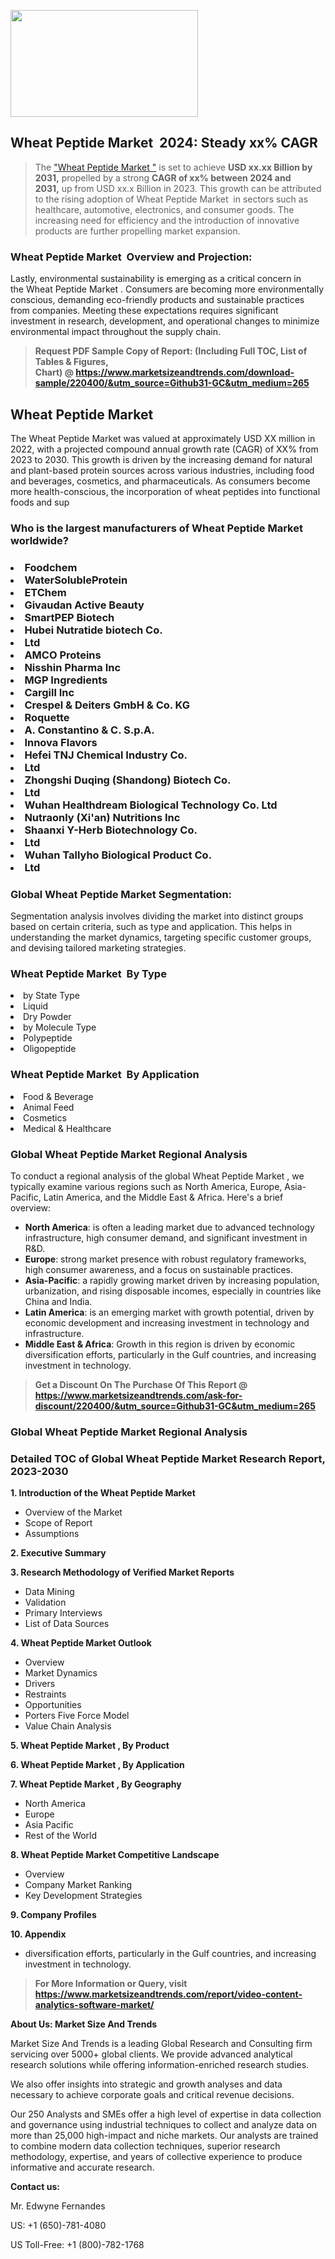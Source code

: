 <p><img class="alignnone size-medium wp-image-20088" src="https://ffe5etoiles.com/wp-content/uploads/2024/12/MST1-300x171.png" alt="" width="300" height="171" /></p><h2 id="ember46" class="ember-view reader-text-block__heading-2">Wheat Peptide Market &nbsp;2024: Steady&nbsp;xx% CAGR</h2><blockquote id="ember47" class="ember-view reader-text-block__blockquote">The&nbsp;<a class="app-aware-link " href="https://www.marketsizeandtrends.com/download-sample/220400/&utm_source=Github31-GC&utm_medium=265" target="_blank" data-test-app-aware-link="">"Wheat Peptide Market "</a>&nbsp;is set to achieve&nbsp;<strong>USD&nbsp;xx.xx&nbsp;Billion by 2031,</strong>&nbsp;propelled by a strong&nbsp;<strong>CAGR of&nbsp;xx% between 2024 and 2031,</strong>&nbsp;up from USD xx.x Billion in 2023. This growth can be attributed to the rising adoption of&nbsp;Wheat Peptide Market &nbsp;in sectors such as healthcare, automotive, electronics, and consumer goods. The increasing need for efficiency and the introduction of innovative products are further propelling market expansion.</blockquote><h3 id="ember48" class="ember-view reader-text-block__heading-3">Wheat Peptide Market &nbsp;Overview and Projection:</h3><p id="ember49" class="ember-view reader-text-block__paragraph">Lastly, environmental sustainability is emerging as a critical concern in the&nbsp;Wheat Peptide Market . Consumers are becoming more environmentally conscious, demanding eco-friendly products and sustainable practices from companies. Meeting these expectations requires significant investment in research, development, and operational changes to minimize environmental impact throughout the supply chain.</p><blockquote id="ember50" class="ember-view reader-text-block__blockquote"><strong>Request PDF Sample Copy of Report: (Including Full TOC, List of Tables &amp; Figures, Chart)&nbsp;@&nbsp;<strong><a href="https://www.marketsizeandtrends.com/download-sample/220400/&utm_source=Github31-GC&utm_medium=265" target="_blank">https://www.marketsizeandtrends.com/download-sample/220400/&utm_source=Github31-GC&utm_medium=265</a></strong></strong></blockquote><h3 class=""><h2>Wheat Peptide Market</h2><p>The Wheat Peptide Market was valued at approximately USD XX million in 2022, with a projected compound annual growth rate (CAGR) of XX% from 2023 to 2030. This growth is driven by the increasing demand for natural and plant-based protein sources across various industries, including food and beverages, cosmetics, and pharmaceuticals. As consumers become more health-conscious, the incorporation of wheat peptides into functional foods and sup</h3><h3 id="" class="">Who is the largest manufacturers of&nbsp;Wheat Peptide Market worldwide?</h3><h3 class=""></Li><Li>Foodchem</Li><Li> WaterSolubleProtein</Li><Li> ETChem</Li><Li> Givaudan Active Beauty</Li><Li> SmartPEP Biotech</Li><Li> Hubei Nutratide biotech Co.</Li><Li> Ltd</Li><Li> AMCO Proteins</Li><Li> Nisshin Pharma Inc</Li><Li> MGP Ingredients</Li><Li> Cargill Inc</Li><Li> Crespel & Deiters GmbH & Co. KG</Li><Li> Roquette</Li><Li> A. Constantino & C. S.p.A.</Li><Li> Innova Flavors</Li><Li> Hefei TNJ Chemical Industry Co.</Li><Li>Ltd</Li><Li> Zhongshi Duqing (Shandong) Biotech Co.</Li><Li> Ltd</Li><Li> Wuhan Healthdream Biological Technology Co. Ltd</Li><Li> Nutraonly (Xi'an) Nutritions Inc</Li><Li> Shaanxi Y-Herb Biotechnology Co.</Li><Li> Ltd</Li><Li> Wuhan Tallyho Biological Product Co.</Li><Li> Ltd</h3><h3 id="ember53" class="ember-view reader-text-block__heading-3">Global&nbsp;Wheat Peptide Market Segmentation:</h3><p id="ember54" class="ember-view reader-text-block__paragraph">Segmentation analysis involves dividing the market into distinct groups based on certain criteria, such as type and application. This helps in understanding the market dynamics, targeting specific customer groups, and devising tailored marketing strategies.</p><h3 id="" class="">Wheat Peptide Market &nbsp;By Type</h3><p></Li><Li>by State Type</Li><Li> Liquid</Li><Li> Dry Powder</Li><Li> by Molecule Type</Li><Li> Polypeptide</Li><Li> Oligopeptide</p><h3 id="" class="">Wheat Peptide Market &nbsp;By Application</h3><p class=""></Li><Li>Food & Beverage</Li><Li> Animal Feed</Li><Li> Cosmetics</Li><Li> Medical & Healthcare</p><h3 id="ember62" class="ember-view reader-text-block__heading-3">Global Wheat Peptide Market Regional Analysis</h3><p id="ember63" class="ember-view reader-text-block__paragraph">To conduct a regional analysis of the global Wheat Peptide Market , we typically examine various regions such as North America, Europe, Asia-Pacific, Latin America, and the Middle East &amp; Africa. Here's a brief overview:</p><ul><li><strong>North America</strong>: is often a leading market due to advanced technology infrastructure, high consumer demand, and significant investment in R&amp;D.</li><li><strong>Europe</strong>: strong market presence with robust regulatory frameworks, high consumer awareness, and a focus on sustainable practices.</li><li><strong>Asia-Pacific</strong>: a rapidly growing market driven by increasing population, urbanization, and rising disposable incomes, especially in countries like China and India.</li><li><strong>Latin America</strong>: is an emerging market with growth potential, driven by economic development and increasing investment in technology and infrastructure.</li><li><strong>Middle East &amp; Africa</strong>: Growth in this region is driven by economic diversification efforts, particularly in the Gulf countries, and increasing investment in technology.</li></ul><blockquote id="ember61" class="ember-view reader-text-block__blockquote"><strong>Get a Discount On The Purchase Of This Report @ <strong><a href="https://html-cleaner.com/" target="">https://www.marketsizeandtrends.com/ask-for-discount/220400/&utm_source=Github31-GC&utm_medium=265</a></strong></strong></blockquote><h3 id="ember62" class="ember-view reader-text-block__heading-3">Global Wheat Peptide Market Regional Analysis</h3><h3 id="" class="">Detailed TOC of Global Wheat Peptide Market Research Report, 2023-2030</h3><p id="" class=""><strong>1. Introduction of the Wheat Peptide Market </strong></p><ul><li>Overview of the Market</li><li>Scope of Report</li><li>Assumptions</li></ul><p id="" class=""><strong>2. Executive Summary</strong></p><p id="" class=""><strong>3. Research Methodology of Verified Market Reports</strong></p><ul><li>Data Mining</li><li>Validation</li><li>Primary Interviews</li><li>List of Data Sources</li></ul><p id="" class=""><strong>4. Wheat Peptide Market Outlook</strong></p><ul><li>Overview</li><li>Market Dynamics</li><li>Drivers</li><li>Restraints</li><li>Opportunities</li><li>Porters Five Force Model</li><li>Value Chain Analysis</li></ul><p id="" class=""><strong>5. Wheat Peptide Market , By Product</strong></p><p id="" class=""><strong>6. Wheat Peptide Market , By Application</strong></p><p id="" class=""><strong>7. Wheat Peptide Market , By Geography</strong></p><ul><li>North America</li><li>Europe</li><li>Asia Pacific</li><li>Rest of the World</li></ul><p id="" class=""><strong>8. Wheat Peptide Market Competitive Landscape</strong></p><ul><li>Overview</li><li>Company Market Ranking</li><li>Key Development Strategies</li></ul><p id="" class=""><strong>9. Company Profiles</strong></p><p id="" class=""><strong>10. Appendix</strong></p><ul><li>diversification efforts, particularly in the Gulf countries, and increasing investment in technology.</li></ul><blockquote id="ember65" class="ember-view reader-text-block__blockquote"><strong>For More Information or Query, visit <strong><strong><a href="https://html-cleaner.com/" target="">https://www.marketsizeandtrends.com/report/video-content-analytics-software-market/</a></strong></strong></strong></blockquote><p id="" class=""><strong>About Us: Market Size And Trends</strong></p><p id="" class="">Market Size And Trends is a leading Global Research and Consulting firm servicing over 5000+ global clients. We provide advanced analytical research solutions while offering information-enriched research studies.</p><p id="" class="">We also offer insights into strategic and growth analyses and data necessary to achieve corporate goals and critical revenue decisions.</p><p id="" class="">Our 250 Analysts and SMEs offer a high level of expertise in data collection and governance using industrial techniques to collect and analyze data on more than 25,000 high-impact and niche markets. Our analysts are trained to combine modern data collection techniques, superior research methodology, expertise, and years of collective experience to produce informative and accurate research.</p><p id="" class=""><strong>Contact us:</strong></p><p id="" class="">Mr. Edwyne Fernandes</p><p id="" class="">US: +1 (650)-781-4080</p><p id="" class="">US Toll-Free: +1 (800)-782-1768</p>
